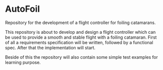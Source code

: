# AutoFoil
Repository for the development of a flight controller for foiling catamarans.

This repository is about to develop and design a flight controller which can be used to provide a smooth and stable flight with a foiling catamaran. 
First of all a requirements specification will be written, followed by a functional spec. After that the implementation will start.

Beside of this the repository will also contain some simple test examples for learning purpose. 
